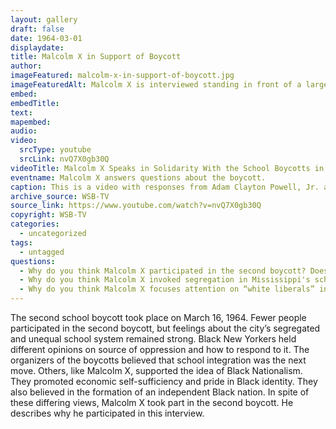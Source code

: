 ```yaml
---
layout: gallery
draft: false
date: 1964-03-01
displaydate: 
title: Malcolm X in Support of Boycott
author:
imageFeatured: malcolm-x-in-support-of-boycott.jpg
imageFeaturedAlt: Malcolm X is interviewed standing in front of a large group of people.
embed: 
embedTitle: 
text: 
mapembed:
audio:
video: 
  srcType: youtube
  srcLink: nvQ7X0gb30Q
videoTitle: Malcolm X Speaks in Solidarity With the School Boycotts in NYC (1964)
eventname: Malcolm X answers questions about the boycott.
caption: This is a video with responses from Adam Clayton Powell, Jr. and Malcolm X to questions about the boycott, its aims, and effectiveness. The video is from the second boycott (March 16, 1964), which did not have the same level of turnout.
archive_source: WSB-TV
source_link: https://www.youtube.com/watch?v=nvQ7X0gb30Q
copyright: WSB-TV
categories:
  - uncategorized
tags:
  - untagged
questions:
  - Why do you think Malcolm X participated in the second boycott? Does it surprise you that he did? Why or why not?
  - Why do you think Malcolm X invoked segregation in Mississippi's schools? What point was he trying to make?
  - Why do you think Malcolm X focuses attention on “white liberals” in New York? 
---
```


The second school boycott took place on March 16, 1964. Fewer people participated in the second boycott, but feelings about the city’s segregated and unequal school system remained strong. Black New Yorkers held different opinions on source of oppression and how to respond to it. The organizers of the boycotts believed that school integration was the next move. Others, like Malcolm X, supported the idea of Black Nationalism. They promoted economic self-sufficiency and pride in Black identity. They also believed in the formation of an independent Black nation. In spite of these differing views, Malcolm X took part in the second boycott. He describes why he participated in this interview. 
